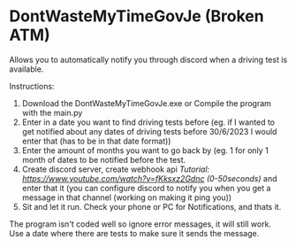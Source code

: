 # DontWasteMyTimeGovJe (Broken ATM)
Allows you to automatically notify you through discord when a driving test is available.

Instructions:

1. Download the DontWasteMyTimeGovJe.exe or Compile the program with the main.py
2. Enter in a date you want to find driving tests before (eg. if I wanted to get notified about any dates of driving tests before 30/6/2023 I would enter that (has to be in that date format))
3. Enter the amount of months you want to go back by (eg. 1 for only 1 month of dates to be notified before the test.
4. Create discord server, create webhook api *Tutorial: https://www.youtube.com/watch?v=fKksxz2Gdnc (0-50seconds)* and enter that it (you can configure discord to notify you when you get a message in that channel (working on making it ping you))
5. Sit and let it run. Check your phone or PC for Notifications, and thats it.

The program isn't coded well so ignore error messages, it will still work. Use a date where there are tests to make sure it sends the message.
